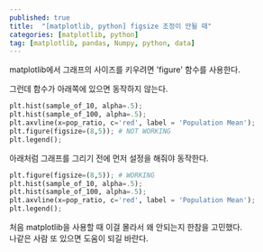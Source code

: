 ```yaml
---
published: true
title:  "[matplotlib, python] figsize 조정이 안될 때"
categories: [matplotlib, python]
tag: [matplotlib, pandas, Numpy, python, data]
---
```


matplotlib에서 그래프의 사이즈를 키우려면 'figure' 함수를 사용한다.

그런데 함수가 아래쪽에 있으면 동작하지 않는다.
 
```py
plt.hist(sample_of_10, alpha=.5);
plt.hist(sample_of_100, alpha=.5);
plt.axvline(x=pop_ratio, c='red', label = 'Population Mean');
plt.figure(figsize=(8,5)); # NOT WORKING
plt.legend();
```
아래처럼 그래프를 그리기 전에 먼저 설정을 해줘야 동작한다.

```py
plt.figure(figsize=(8,5)); # WORKING
plt.hist(sample_of_10, alpha=.5);
plt.hist(sample_of_100, alpha=.5);
plt.axvline(x=pop_ratio, c='red', label = 'Population Mean');
plt.legend();
```

처음 matplotlib을 사용할 때 이걸 몰라서  왜 안되는지 한참을 고민했다.  
나같은 사람 또 있으면 도움이 되길 바란다.